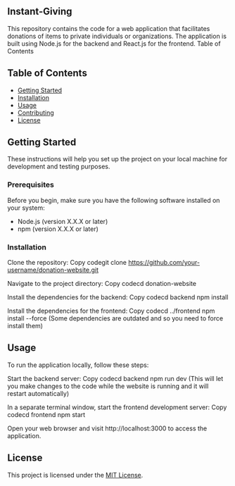 ## Instant-Giving
This repository contains the code for a web application that facilitates donations of items to private individuals or organizations. The application is built using Node.js for the backend and React.js for the frontend.
Table of Contents

## Table of Contents

- [Getting Started](#getting-started)
- [Installation](#installation)
- [Usage](#usage)
- [Contributing](#contributing)
- [License](#license)

## Getting Started

These instructions will help you set up the project on your local machine for development and testing purposes.

### Prerequisites

Before you begin, make sure you have the following software installed on your system:

- Node.js (version X.X.X or later)
- npm (version X.X.X or later)

### Installation

Clone the repository:
Copy codegit clone https://github.com/your-username/donation-website.git

Navigate to the project directory:
Copy codecd donation-website

Install the dependencies for the backend:
Copy codecd backend
npm install

Install the dependencies for the frontend:
Copy codecd ../frontend
npm install --force 
(Some dependencies are outdated and so you need to force install them)
## Usage

To run the application locally, follow these steps:

Start the backend server:
Copy codecd backend
npm run dev
(This will let you make changes to the code while the website is running and it will restart automatically)

In a separate terminal window, start the frontend development server:
Copy codecd frontend
npm start

Open your web browser and visit http://localhost:3000 to access the application.


## License

This project is licensed under the [MIT License](LICENSE).
